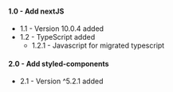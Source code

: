 #### 1.0 - Add nextJS
- 1.1 - Version 10.0.4 added
- 1.2 - TypeScript added
    - 1.2.1 - Javascript for migrated typescript

#### 2.0 - Add styled-components
- 2.1 - Version ^5.2.1 added